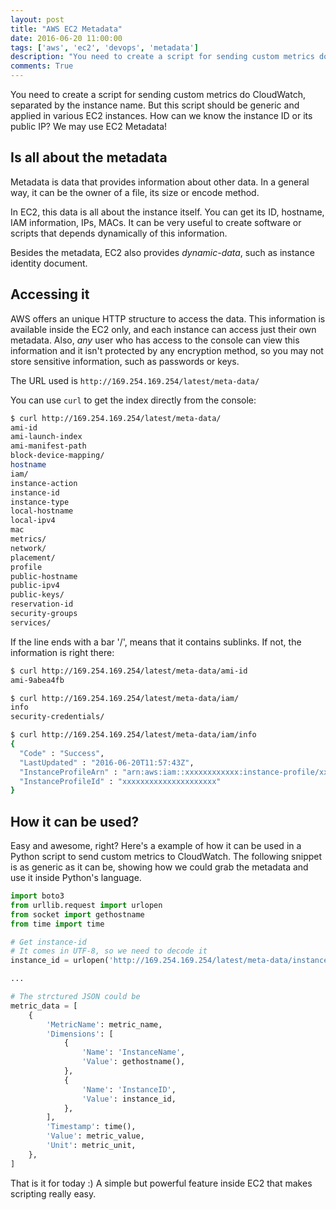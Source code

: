 ```yaml
---
layout: post
title: "AWS EC2 Metadata"
date: 2016-06-20 11:00:00
tags: ['aws', 'ec2', 'devops', 'metadata']
description: "You need to create a script for sending custom metrics do CloudWatch, separated by the instance name. But this script should be generic and applied in various EC2 instances. How can we know the instance ID or its public IP? We may use EC2 Metadata!"
comments: True
---
```


You need to create a script for sending custom metrics do CloudWatch, separated by the instance name. But this script should be generic and applied in various EC2 instances. How can we know the instance ID or its public IP? We may use EC2 Metadata!

## Is all about the metadata
Metadata is data that provides information about other data. In a general way, it can be the owner of a file, its size or encode method. 

In EC2, this data is all about the instance itself. You can get its ID, hostname, IAM information, IPs, MACs. It can be very useful to create software or scripts that depends dynamically of this information.

Besides the metadata, EC2 also provides *dynamic-data*, such as instance identity document.

## Accessing it
AWS offers an unique HTTP structure to access the data. This information is available inside the EC2 only, and each instance can access just their own metadata. Also, *any* user who has access to the console can view this information and it isn't protected by any encryption method, so you may not store sensitive information, such as passwords or keys.

The URL used is `http://169.254.169.254/latest/meta-data/`

You can use `curl` to get the index directly from the console:

```bash
$ curl http://169.254.169.254/latest/meta-data/
ami-id
ami-launch-index
ami-manifest-path
block-device-mapping/
hostname
iam/
instance-action
instance-id
instance-type
local-hostname
local-ipv4
mac
metrics/
network/
placement/
profile
public-hostname
public-ipv4
public-keys/
reservation-id
security-groups
services/
```

If the line ends with a bar '/', means that it contains sublinks. If not, the information is right there:

```bash
$ curl http://169.254.169.254/latest/meta-data/ami-id
ami-9abea4fb

$ curl http://169.254.169.254/latest/meta-data/iam/
info
security-credentials/

$ curl http://169.254.169.254/latest/meta-data/iam/info
{
  "Code" : "Success",
  "LastUpdated" : "2016-06-20T11:57:43Z",
  "InstanceProfileArn" : "arn:aws:iam::xxxxxxxxxxxx:instance-profile/xxxxxxxxx",
  "InstanceProfileId" : "xxxxxxxxxxxxxxxxxxxxx"
}
```

## How it can be used?
Easy and awesome, right? Here's a example of how it can be used in a Python script to send custom metrics to CloudWatch. The following snippet is as generic as it can be, showing how we could grab the metadata and use it inside Python's language.

```python
import boto3
from urllib.request import urlopen
from socket import gethostname
from time import time

# Get instance-id
# It comes in UTF-8, so we need to decode it
instance_id = urlopen('http://169.254.169.254/latest/meta-data/instance-id').read().decode('utf-8')

...

# The strctured JSON could be
metric_data = [
    {
        'MetricName': metric_name,
        'Dimensions': [
            {
                'Name': 'InstanceName',
                'Value': gethostname(),
            },
            {
                'Name': 'InstanceID',
                'Value': instance_id,
            },
        ],
        'Timestamp': time(),
        'Value': metric_value,
        'Unit': metric_unit,
    },
]
```

That is it for today :) A simple but powerful feature inside EC2 that makes scripting really easy.
